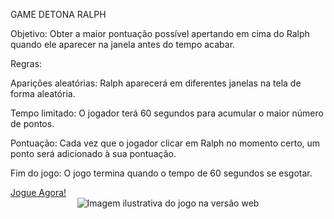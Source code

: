 <head>
  <p> GAME DETONA RALPH</p>
</head>
<section>
  <p> Objetivo: Obter a maior pontuação possível apertando em cima do Ralph quando ele aparecer na janela antes do tempo acabar.

Regras:

<p>Aparições aleatórias: Ralph aparecerá em diferentes janelas na tela de forma aleatória.<p>
<p>Tempo limitado: O jogador terá 60 segundos para acumular o maior número de pontos.<p>
<p>Pontuação: Cada vez que o jogador clicar em Ralph no momento certo, um ponto será adicionado à sua pontuação.<p>
<p>Fim do jogo: O jogo termina quando o tempo de 60 segundos se esgotar.</p> 
</section>

<footer>
   <a href="" target="_blank">Jogue Agora!</a>
</footer>

<div align="center">
<img src="" alt="Imagem ilustrativa do jogo na versão web"> 
</div>
 
